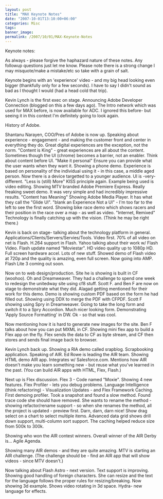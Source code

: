 ```yaml
---
layout: post
title: "MAX Keynote Notes"
date: "2007-10-01T13:10:00+06:00"
categories: Misc 
tags: 
banner_image: 
permalink: /2007/10/01/MAX-Keynote-Notes
---
```


Keynote notes:

As always - please forgive the haphazard nature of these notes. Any followup questions just let me know. Please note there is a strong change I may misquote/make a mistake/etc so take with a grain of salt.

Keynote begins with an 'experience' video - and my big head looking even bigger (thankfully only for a few seconds). I have to say I didn't sound as bad as I thought I would (had a head cold that trip).
<!--more-->
Kevin Lynch is the first exec on stage. Announcing Adobe Developer Connection (blogged on this a few days ago). The Intro network which was used for MAX before, is now available for ADC. I ignored this before- but seeing it in this context I'm definitely going to look again.

History of Adobe. 

Shantanu Narayen, COO/Pres of Adobe is now up. Speaking about experience - engagement - and making the customer front and center in everything they do. Great digital experiences are the exception, not the norm. "Content is King" - great experiences are all about the content. Sometimes though the UI (chrome) becomes a barrier, not an enabler. Think about content before UI. "Make it personal" Ensure you can provide what the user wants when they want it. Showing a phone demo. Experience is based on personality of the individual using it - in this case, a middle aged person. Now there is a device targetted to a younger audience. UI is -very- different. "Less is (still) More" KISS principle again. Example being used is video editing. Showing MTV branded Adobe Premiere Express. Really freaking sweet demo. It was very simple and had incredibly impressive results. "Content has Meaning" Showing Adobe Media Player. It has what they call the "Glide UI". "blank an Experience Not a UI" - I'm too far to the left to see the first word. Showing bike race demo which shows racers and their position in the race over a map - as well as video. "Internet, Remixed" Technology is finally catching up with the vision. (Think he may be right there.) 

Kevin is back on stage- talking about the technology platform in general. Applications/Clients/Servers/Servies/Tools. Video first. 70% of all video on net is Flash. H.264 support in Flash. Yahoo talking about their work w/ Flash Video. Flash update named "Moviestar". HD video quality up to 1080p HD. Full screen hardware accel. Lots of new stuff. Showed demo of Flash video at 720p and the quality is amazing, even full screen. Now going into AMP. Flash Lite 3 coming out soon. 

Now on to web design/production. Site he is showing is built in CF (woohoo). Oh and Dreamweaver. They had a challenge to spend one week to redesign the unitedway site using cf8 stuff. Scott F. and Ben F are now on stage to demonstrate what they did. Alagad getting mentioned for their work for this demo. Demo is showing custom PDF based on the form he had filled out. Showing using DDX to merge the PDF with CFPDF. Scott F showing using Spry in Dreamweaver. Going to take the long form and switch it to a Spry Accordion. Much nicer looking form. Demonstrating 'Apply Source Formatting' in DW. Ok - so that was cool. 

Now mentioning how it is hard to generate new images for the site. Ben F talks about how you can put MXML in CF. Showing mini flex app to build a Flex app on the fly. Flex sends the data to CF as byte stream, and CF then stores and sends final image back to browser. 

Kevin Lynch back up. Showing a RIA demo called srapblog. Scrapbooking application. Speaking of AIR. Ed Rowe is leading  the AIR team. Showing HTML demo AIR app. Integrates w/ Salesforce.com. Mentions how AIR doesn't make you learn something new - but reuse what you've learned in the past. (You can build AIR apps with HTML, Flex, Flash.) 

Next up is Flex discussion. Flex 3 - Code named "Moxie". Showing 4 new features. Flex Profiler - lets you debug problems. Language Intelligence (think refactoring) - Visualization Updates - and Flex Framework Caching. First demoing profiler. Took a snapshot and found a slow method. Found trace code she should have removed. She wants to rename the method - showing refactor/rename support - so when she renames the method, all the project is updated - preview first. Darn, darn, darn nice! Show drag select on a chart to select multiple items. Advanced data grid shows drill down support, multi-column sort support. The caching helped reduce size from 500k to 300k. 

Showing who won the AIR contest winners. Overall winner of the AIR Derby is... Agile Agenda. 

Showing many AIR demos - and they are quite amazing. MTV is starting an AIR challenge. (The challenge should be - find an AIR app that will show videos - since MTV doesn't.) 

Now talking about Flash Astro - next version. Text support is improving. Showing good handling of foreign characters. She can  resize and the text for the language follows the proper rules for resizing/breaking. Now showing 3d example. Shows video rotating in 3d space. Hydra- new language for effects.
